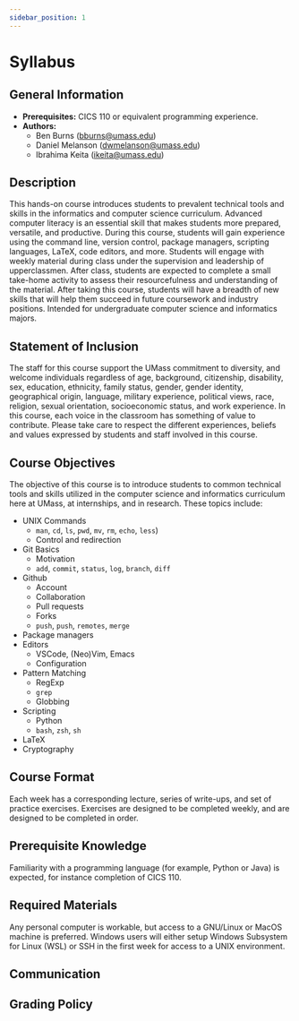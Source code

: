 ```yaml
---
sidebar_position: 1
---
```


# Syllabus

## General Information

<!-- - **Semester:** TBD -->
- **Prerequisites:** CICS 110 or equivalent programming experience.
- **Authors:**
  - Ben Burns (bburns@umass.edu)
  - Daniel Melanson (dwmelanson@umass.edu)
  - Ibrahima Keita (ikeita@umass.edu)

## Description

This hands-on course introduces students to prevalent technical tools and skills in the informatics and computer science curriculum. Advanced computer literacy is an essential skill that makes students more prepared, versatile, and productive. During this course, students will gain experience using the command line, version control, package managers, scripting languages, LaTeX, code editors, and more. Students will engage with weekly material during class under the supervision and leadership of upperclassmen. After class, students are expected to complete a small take-home activity to assess their resourcefulness and understanding of the material. After taking this course, students will have a breadth of new skills that will help them succeed in future coursework and industry positions. Intended for undergraduate computer science and informatics majors.

## Statement of Inclusion

The staff for this course support the UMass commitment to diversity, and welcome individuals regardless of age, background, citizenship, disability, sex, education, ethnicity, family status, gender, gender identity, geographical origin, language, military experience, political views, race, religion, sexual orientation, socioeconomic status, and work experience. In this course, each voice in the classroom has something of value to contribute. Please take care to respect the different experiences, beliefs and values expressed by students and staff involved in this course.

## Course Objectives

The objective of this course is to introduce students to common technical tools and skills utilized in the computer science and informatics curriculum here at UMass, at internships, and in research. These topics include:

- UNIX Commands
  - `man`, `cd`, `ls`, `pwd`, `mv`, `rm`, `echo`, `less`)
  - Control and redirection
- Git Basics
  - Motivation
  - `add`, `commit`, `status`, `log`, `branch`, `diff`
- Github
  - Account
  - Collaboration
  - Pull requests
  - Forks
  - `push`, `push`, `remotes`, `merge`
- Package managers
- Editors
  - VSCode, (Neo)Vim, Emacs
  - Configuration
- Pattern Matching
  - RegExp
  - `grep`
  - Globbing
- Scripting
  - Python
  - `bash`, `zsh`, `sh`
- LaTeX
- Cryptography

## Course Format

Each week has a corresponding lecture, series of write-ups, and set of practice exercises. Exercises are designed to be completed weekly, and are designed to be completed in order.

## Prerequisite Knowledge

Familiarity with a programming language (for example, Python or Java) is expected, for instance completion of CICS 110.

## Required Materials

Any personal computer is workable, but access to a GNU/Linux or MacOS machine is preferred. Windows users will either setup Windows Subsystem for Linux (WSL) or SSH in the first week for access to a UNIX environment.

## Communication

## Grading Policy
